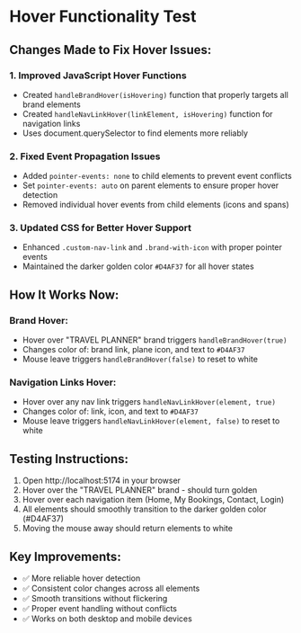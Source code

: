 # Hover Functionality Test

## Changes Made to Fix Hover Issues:

### 1. **Improved JavaScript Hover Functions**
- Created `handleBrandHover(isHovering)` function that properly targets all brand elements
- Created `handleNavLinkHover(linkElement, isHovering)` function for navigation links
- Uses document.querySelector to find elements more reliably

### 2. **Fixed Event Propagation Issues**
- Added `pointer-events: none` to child elements to prevent event conflicts
- Set `pointer-events: auto` on parent elements to ensure proper hover detection
- Removed individual hover events from child elements (icons and spans)

### 3. **Updated CSS for Better Hover Support**
- Enhanced `.custom-nav-link` and `.brand-with-icon` with proper pointer events
- Maintained the darker golden color `#D4AF37` for all hover states

## How It Works Now:

### Brand Hover:
- Hover over "TRAVEL PLANNER" brand triggers `handleBrandHover(true)`
- Changes color of: brand link, plane icon, and text to `#D4AF37`
- Mouse leave triggers `handleBrandHover(false)` to reset to white

### Navigation Links Hover:
- Hover over any nav link triggers `handleNavLinkHover(element, true)`
- Changes color of: link, icon, and text to `#D4AF37`
- Mouse leave triggers `handleNavLinkHover(element, false)` to reset to white

## Testing Instructions:
1. Open http://localhost:5174 in your browser
2. Hover over the "TRAVEL PLANNER" brand - should turn golden
3. Hover over each navigation item (Home, My Bookings, Contact, Login)
4. All elements should smoothly transition to the darker golden color (#D4AF37)
5. Moving the mouse away should return elements to white

## Key Improvements:
- ✅ More reliable hover detection
- ✅ Consistent color changes across all elements
- ✅ Smooth transitions without flickering
- ✅ Proper event handling without conflicts
- ✅ Works on both desktop and mobile devices
